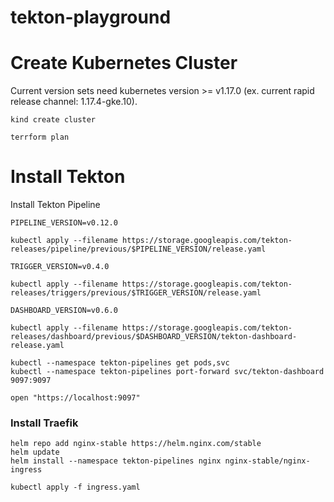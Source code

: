 tekton-playground
===

# Create Kubernetes Cluster

Current version sets need kubernetes version >= v1.17.0 (ex. current rapid release channel: 1.17.4-gke.10).

```
kind create cluster

terrform plan
```

# Install Tekton

Install Tekton Pipeline

```
PIPELINE_VERSION=v0.12.0

kubectl apply --filename https://storage.googleapis.com/tekton-releases/pipeline/previous/$PIPELINE_VERSION/release.yaml

TRIGGER_VERSION=v0.4.0

kubectl apply --filename https://storage.googleapis.com/tekton-releases/triggers/previous/$TRIGGER_VERSION/release.yaml

DASHBOARD_VERSION=v0.6.0

kubectl apply --filename https://storage.googleapis.com/tekton-releases/dashboard/previous/$DASHBOARD_VERSION/tekton-dashboard-release.yaml
```

```
kubectl --namespace tekton-pipelines get pods,svc
kubectl --namespace tekton-pipelines port-forward svc/tekton-dashboard 9097:9097

open "https://localhost:9097"
```

### Install Traefik

```
helm repo add nginx-stable https://helm.nginx.com/stable
helm update
helm install --namespace tekton-pipelines nginx nginx-stable/nginx-ingress

kubectl apply -f ingress.yaml
```
